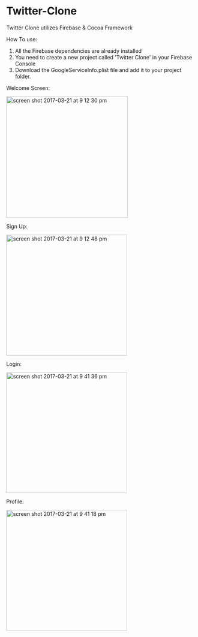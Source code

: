 # Twitter-Clone
Twitter Clone utilizes Firebase &amp; Cocoa Framework

How To use:
1. All the Firebase dependencies are already installed
2. You need to create a new project called 'Twitter Clone' in your Firebase Console
3. Download the GoogleServiceInfo.plist file and add it to your project folder.

Welcome Screen:

<img width="324" alt="screen shot 2017-03-21 at 9 12 30 pm" src="https://cloud.githubusercontent.com/assets/20143504/24179526/9ad0fba6-0e7d-11e7-81e0-a0bf9c01ee58.png">

Sign Up:

<img width="322" alt="screen shot 2017-03-21 at 9 12 48 pm" src="https://cloud.githubusercontent.com/assets/20143504/24179569/e3b5ba78-0e7d-11e7-94f5-c66cf8b07b7f.png">

Login:

<img width="322" alt="screen shot 2017-03-21 at 9 41 36 pm" src="https://cloud.githubusercontent.com/assets/20143504/24179808/7751e8fa-0e7f-11e7-9eca-6971e132891a.png">

Profile:

<img width="322" alt="screen shot 2017-03-21 at 9 41 18 pm" src="https://cloud.githubusercontent.com/assets/20143504/24179790/4d19bd74-0e7f-11e7-9b33-13a557e97b26.png">
